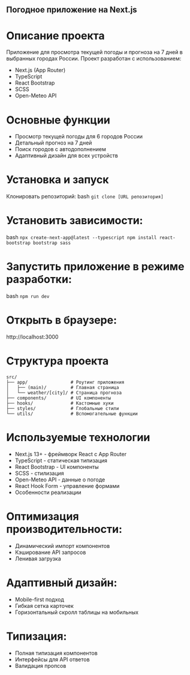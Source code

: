## Погодное приложение на Next.js

# Описание проекта
Приложение для просмотра текущей погоды и прогноза на 7 дней в выбранных городах России. Проект разработан с использованием:
- Next.js (App Router)
- TypeScript
- React Bootstrap
- SCSS
- Open-Meteo API

# Основные функции
- Просмотр текущей погоды для 6 городов России
- Детальный прогноз на 7 дней
- Поиск городов с автодополнением
- Адаптивный дизайн для всех устройств
 
# Установка и запуск
Клонировать репозиторий:
bash
``
git clone [URL репозитория]
``
# Установить зависимости:
bash
``
npx create-next-app@latest --typescript
npm install react-bootstrap bootstrap sass
``
# Запустить приложение в режиме разработки:
bash
``
npm run dev
``
# Открыть в браузере:
http://localhost:3000
# Структура проекта
```
src/
├── app/                # Роутинг приложения
│   ├── (main)/         # Главная страница
│   └── weather/[city]/ # Страница прогноза
├── components/         # UI компоненты
├── hooks/              # Кастомные хуки
├── styles/             # Глобальные стили
└── utils/              # Вспомогательные функции
```
# Используемые технологии
- Next.js 13+ - фреймворк React с App Router
- TypeScript - статическая типизация
- React Bootstrap - UI компоненты
- SCSS - стилизация
- Open-Meteo API - данные о погоде
- React Hook Form - управление формами
- Особенности реализации

# Оптимизация производительности:
- Динамический импорт компонентов
- Кэширование API запросов
- Ленивая загрузка

# Адаптивный дизайн:
- Mobile-first подход
- Гибкая сетка карточек
- Горизонтальный скролл таблицы на мобильных

# Типизация:
- Полная типизация компонентов
- Интерфейсы для API ответов
- Валидация пропсов
